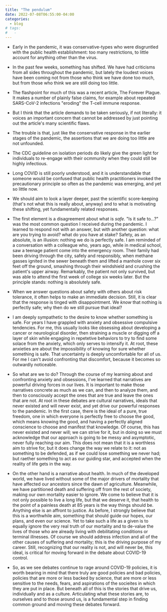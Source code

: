 ```yaml
---
title: "The pendulum"
date: 2022-07-08T06:55:00-04:00
categories:
  - blog
# tags:
#   - 
---
```


- Early in the pandemic, it was conservative-types who were disgruntled with the public health establishment: too many restrictions, to little account for anything other than the virus. 

- In the past few weeks, something has shifted. We have had criticisms from all sides throughout the pandemic, but lately the loudest voices have been coming not from those who think we have done too much, but from those who think we are still doing too little. 

- The flashpoint for much of this was a recent article, The Forever Plague. It makes a number of plainly false claims, for example about repeated SARS-CoV-2 infections "eroding" the T-cell immune response. 

- But I think that the article demands to be taken seriously, if not literally: it voices an important concern that cannot be addressed by just pointing out the article's many scientific flaws. 

- The trouble is that, just like the conservative response in the earlier stages of the pandemic, the assertions that we are doing too little are not unfounded. 

- The CDC guideline on isolation periods do likely give the green light for individuals to re-engage with their ocmmunity when they could still be highly infectious. 

- Long COVID is still poorly understood, and it is understandable that someone would be confused that public health practitioners invoked the precautionary principle so often as the pandemic was emerging, and yet so little now. 

- We should aim to look a layer deeper, past the scientific score-keeping (that's not what this is really about, anyway) and to what is motivating these shifting, yet fundamentally related responses. 

- The first element is a disagreement about what is _safe_. "Is it safe to...?" was the most common question I received during the pandemic. I learned to respond not with an answer, but with another question: what are you trying to avoid? what do you have at stake? Safety, as an absolute, is an illusion: nothing we do is perfectly safe. I am reminded of a conversation with a colleague who, years ago, while in medical school, saw a teenage patient come into the emergency room. Their family had been driving through the city, safely and responsibly, when methane gasses ignited in the sewer beneath them and lifted a manhole cover six feet off the ground, smashing through their windshield and crushing the patient's upper airway. Remarkably, the patient not only survived, but was able to attend the first week of college six weeks later. But the principle stands: nothing is absolutely safe. 

- When we answer questions about safety with others about risk tolerance, it often helps to make an immediate decision. Still, it is clear that the response is tinged with disappointment. We _know_ that nothing is perfectly safe; why then do we still pursue that ideal? 

- I am deeply sympathetic to the desire to know whether something is safe. For years I have grappled with anxiety and obsessive compulsive tendencies. For me, this usually looks like obsessing about developing a cancer or neurological disorder, then straining a muscle or digging off a layer of skin while engaging in repetetive behaviors to try to find some solace from the anxiety, which only serves to intensify it. At root, these anxieties are about the impossibility of knowing for sure whether something is safe. That uncertainty is deeply uncomfortable for all of us. For me I can't avoid confronting that discomfort, because it becomes so outwardly noticeable. 

- So what are we to do? Through the course of my learning about and confronting anxiety and obsessions, I've learned that narratives are powerful driving forces in our lives. It is important to make those narratives concrete as much as we can, and then to analyze them, and then to consciously accept the ones that are true and leave the ones that are not. At root in these debates are cultural narratives, ideals that never existed and will never exist, and yet drive our powerful responses to the pandemic. In the first case, there is the ideal of a pure, true freedom, one in which everyone is perfectly free to choose the good, which means knowing the good, and having a perfectly aligned conscience to choose and manifest that knowledge. Of course, this has never existed and never will; we can strive for it, but in doing so we must acknowledge that our approach is going to be messy and asymptotic, never fully reaching our aim. This does not mean that it is a worthless aim to strive for, but it does change the way we relate to it: not as something to be defended, as if we could lose something we never had; but raether something to act as our guiding star, and accepted when the reality of life gets in the way. 

- On the other hand is a narrative about health. In much of the developed world, we have lived without some of the major drivers of mortality that have affected our ancestors since the dawn of agriculture. Meanwhile, we have partitioned death and suffering off from the rest of society, making our own mortality easier to ignore. We come to believe that it is not only possible to live a long life, but that we deserve it, that health to the point of a painless death at 85 years is the way things should be. Anything else is an affront to justice. As before, I strongly believe that this is a worthwhile aim, something that should guide our hopes, our plans, and even our science. Yet to take such a life as a given is to equally ignore the very real truth of our mortality and to de-value the lives of those who are already living with debilitating conditions or terminal illnesses. Of course we should address infection and all of the other causes of suffering and mortality; this is the driving purpose of my career. Still, recognizing that our reality is not, and will never be, this ideal, is critical for moving forward in the debate about COVID-19 control. 

- So, as we see debates continue to rage around COVID-19 policies, it is worth bearing in mind that there truly are good policies and bad policies, policies that are more or less backed by science, that are more or less sensitive to the needs, fears, and aspirations of the socieites in which they are put in place. But beneath all of this is the stories that drive us, individually and as a culture. Articulating what these stories are, to ourselves and to those around us, is a fundamental step in finding common ground and moving these debates forward. 















